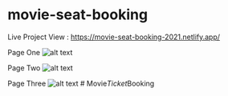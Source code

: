 # movie-seat-booking

Live Project View : https://movie-seat-booking-2021.netlify.app/

Page One
![alt text](https://i.ibb.co/PCJk7Gc/screencapture-movie-seat-booking-2021-netlify-app-playing-html-2021-02-20-15-10-33.png)

Page Two
![alt text](https://i.ibb.co/nPf0HM6/screencapture-movie-seat-booking-2021-netlify-app-booking-html-2021-02-20-15-10-05.png)

Page Three
![alt text](https://i.ibb.co/gS51gCY/screencapture-movie-seat-booking-2021-netlify-app-2021-02-20-15-10-20.png)
#   M o v i e _ T i c k e t _ B o o k i n g  
 